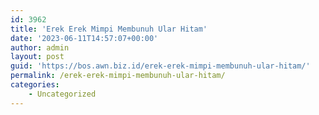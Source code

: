 ```yaml
---
id: 3962
title: 'Erek Erek Mimpi Membunuh Ular Hitam'
date: '2023-06-11T14:57:07+00:00'
author: admin
layout: post
guid: 'https://bos.awn.biz.id/erek-erek-mimpi-membunuh-ular-hitam/'
permalink: /erek-erek-mimpi-membunuh-ular-hitam/
categories:
    - Uncategorized
---
```


